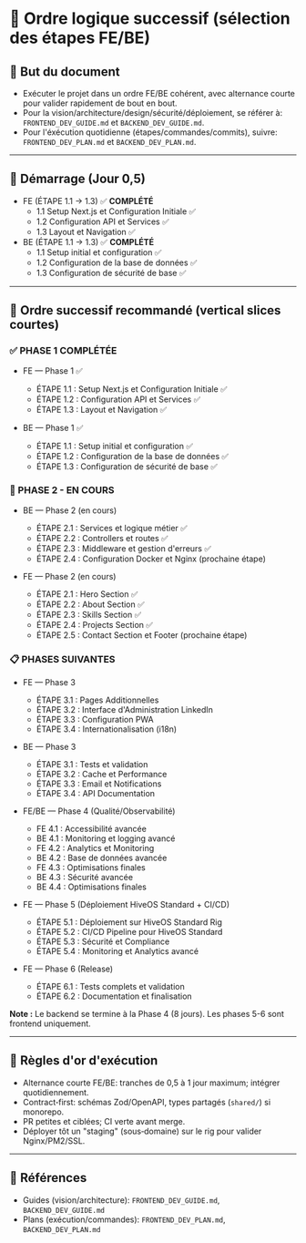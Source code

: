 # 📑 Ordre logique successif (sélection des étapes FE/BE)

## 🎯 But du document
- Exécuter le projet dans un ordre FE/BE cohérent, avec alternance courte pour valider rapidement de bout en bout.
- Pour la vision/architecture/design/sécurité/déploiement, se référer à: `FRONTEND_DEV_GUIDE.md` et `BACKEND_DEV_GUIDE.md`.
- Pour l'éxécution quotidienne (étapes/commandes/commits), suivre: `FRONTEND_DEV_PLAN.md` et `BACKEND_DEV_PLAN.md`.

---
## 🚦 Démarrage (Jour 0,5)
- FE (ÉTAPE 1.1 → 1.3) ✅ **COMPLÉTÉ**
  - 1.1 Setup Next.js et Configuration Initiale ✅
  - 1.2 Configuration API et Services ✅
  - 1.3 Layout et Navigation ✅
- BE (ÉTAPE 1.1 → 1.3) ✅ **COMPLÉTÉ**
  - 1.1 Setup initial et configuration ✅
  - 1.2 Configuration de la base de données ✅
  - 1.3 Configuration de sécurité de base ✅

---
## 🔁 Ordre successif recommandé (vertical slices courtes)

### ✅ PHASE 1 COMPLÉTÉE
- FE — Phase 1 ✅
  - ÉTAPE 1.1 : Setup Next.js et Configuration Initiale ✅
  - ÉTAPE 1.2 : Configuration API et Services ✅
  - ÉTAPE 1.3 : Layout et Navigation ✅

- BE — Phase 1 ✅
  - ÉTAPE 1.1 : Setup initial et configuration ✅
  - ÉTAPE 1.2 : Configuration de la base de données ✅
  - ÉTAPE 1.3 : Configuration de sécurité de base ✅

### 🔄 PHASE 2 - EN COURS
- BE — Phase 2 (en cours)
  - ÉTAPE 2.1 : Services et logique métier ✅
  - ÉTAPE 2.2 : Controllers et routes ✅
  - ÉTAPE 2.3 : Middleware et gestion d'erreurs ✅
  - ÉTAPE 2.4 : Configuration Docker et Nginx (prochaine étape)

- FE — Phase 2 (en cours)
  - ÉTAPE 2.1 : Hero Section ✅
  - ÉTAPE 2.2 : About Section ✅
  - ÉTAPE 2.3 : Skills Section ✅
  - ÉTAPE 2.4 : Projects Section ✅
  - ÉTAPE 2.5 : Contact Section et Footer (prochaine étape)

### 📋 PHASES SUIVANTES
- FE — Phase 3
  - ÉTAPE 3.1 : Pages Additionnelles
  - ÉTAPE 3.2 : Interface d'Administration LinkedIn
  - ÉTAPE 3.3 : Configuration PWA
  - ÉTAPE 3.4 : Internationalisation (i18n)

- BE — Phase 3
  - ÉTAPE 3.1 : Tests et validation
  - ÉTAPE 3.2 : Cache et Performance
  - ÉTAPE 3.3 : Email et Notifications
  - ÉTAPE 3.4 : API Documentation

- FE/BE — Phase 4 (Qualité/Observabilité)
  - FE 4.1 : Accessibilité avancée
  - BE 4.1 : Monitoring et logging avancé
  - FE 4.2 : Analytics et Monitoring
  - BE 4.2 : Base de données avancée
  - FE 4.3 : Optimisations finales
  - BE 4.3 : Sécurité avancée
  - BE 4.4 : Optimisations finales

- FE — Phase 5 (Déploiement HiveOS Standard + CI/CD)
  - ÉTAPE 5.1 : Déploiement sur HiveOS Standard Rig
  - ÉTAPE 5.2 : CI/CD Pipeline pour HiveOS Standard
  - ÉTAPE 5.3 : Sécurité et Compliance
  - ÉTAPE 5.4 : Monitoring et Analytics avancé

- FE — Phase 6 (Release)
  - ÉTAPE 6.1 : Tests complets et validation
  - ÉTAPE 6.2 : Documentation et finalisation

**Note :** Le backend se termine à la Phase 4 (8 jours). Les phases 5-6 sont frontend uniquement.

---
## 🧭 Règles d'or d'exécution
- Alternance courte FE/BE: tranches de 0,5 à 1 jour maximum; intégrer quotidiennement.
- Contract‑first: schémas Zod/OpenAPI, types partagés (`shared/`) si monorepo.
- PR petites et ciblées; CI verte avant merge.
- Déployer tôt un "staging" (sous‑domaine) sur le rig pour valider Nginx/PM2/SSL.

---
## 🔗 Références
- Guides (vision/architecture): `FRONTEND_DEV_GUIDE.md`, `BACKEND_DEV_GUIDE.md`
- Plans (exécution/commandes): `FRONTEND_DEV_PLAN.md`, `BACKEND_DEV_PLAN.md`

